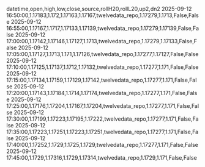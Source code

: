 datetime,open,high,low,close,source,rollH20,rollL20,up2,dn2
2025-09-12 16:50:00,1.17183,1.172,1.17163,1.17167,twelvedata_repo,1.17279,1.1713,False,False
2025-09-12 16:55:00,1.17167,1.1717,1.17133,1.17139,twelvedata_repo,1.17279,1.17139,False,False
2025-09-12 17:00:00,1.17142,1.17146,1.17127,1.1713,twelvedata_repo,1.17279,1.17133,False,False
2025-09-12 17:05:00,1.17127,1.1713,1.171,1.17126,twelvedata_repo,1.17277,1.17127,False,False
2025-09-12 17:10:00,1.17125,1.17137,1.1712,1.17132,twelvedata_repo,1.17277,1.171,False,False
2025-09-12 17:15:00,1.17134,1.17159,1.17129,1.17142,twelvedata_repo,1.17277,1.171,False,False
2025-09-12 17:20:00,1.17143,1.17184,1.1714,1.17174,twelvedata_repo,1.17277,1.171,False,False
2025-09-12 17:25:00,1.17176,1.17204,1.17167,1.17204,twelvedata_repo,1.17277,1.171,False,False
2025-09-12 17:30:00,1.17199,1.17223,1.17195,1.17222,twelvedata_repo,1.17277,1.171,False,False
2025-09-12 17:35:00,1.17223,1.17251,1.17223,1.17251,twelvedata_repo,1.17277,1.171,False,False
2025-09-12 17:40:00,1.17252,1.1729,1.1725,1.1729,twelvedata_repo,1.17277,1.171,False,False
2025-09-12 17:45:00,1.1729,1.17316,1.1729,1.17314,twelvedata_repo,1.1729,1.171,False,False
